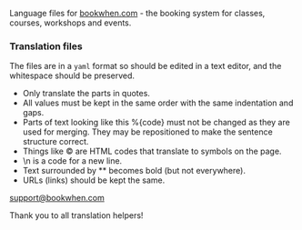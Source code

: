 Language files for [bookwhen.com](https://bookwhen.com) - the booking system for classes, courses, workshops and events.

### Translation files

The files are in a `yaml` format so should be edited in a text editor, and the whitespace should be preserved.

 - Only translate the parts in quotes.
 - All values must be kept in the same order with the same indentation and gaps.
 - Parts of text looking like this %{code} must not be changed as they are used
   for merging. They may be repositioned to make the sentence structure correct.
 - Things like &copy; are HTML codes that translate to symbols on the page.
 - \n is a code for a new line.
 - Text surrounded by ** becomes bold (but not everywhere).
 - URLs (links) should be kept the same.

support@bookwhen.com

Thank you to all translation helpers!
